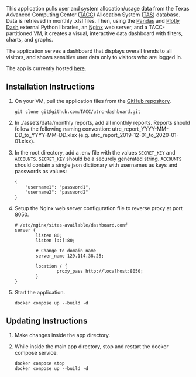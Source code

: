 This application pulls user and system allocation/usage data from the Texas Advanced Computing Center ([TACC](https://tacc.utexas.edu)) Allocation System ([TAS](https://tacc.utexas.edu/use-tacc/allocations/)) database. Data is retrieved in monthly .xlsl files. Then, using the [Pandas](https://pandas.pydata.org/docs/) and [Plotly Dash](https://dash.plotly.com/) external Python libraries, an [Nginx](https://www.nginx.com/) web server, and a TACC-partitioned VM, it creates a visual, interactive data dashboard with filters, charts, and graphs.

The application serves a dashboard that displays overall trends to all visitors, and shows sensitive user data only to visitors who are logged in.

The app is currently hosted [here](http://129.114.38.28).

Installation Instructions
------------
1. On your VM, pull the application files from the [GitHub repository](https://github.com/TACC/utrc-dashboard.git).

   ```
   git clone git@github.com:TACC/utrc-dashboard.git
   ```

2. In ./assets/data/monthly reports, add all monthly reports. Reports should follow the following naming convention: utrc_report_YYYY-MM-DD_to_YYYY-MM-DD.xlsx (e.g. utrc_report_2019-12-01_to_2020-01-01.xlsx).

3. In the root directory, add a .env file with the values `SECRET_KEY` and `ACCOUNTS`. `SECRET_KEY` should be a securely generated string. `ACCOUNTS` should contain a single json dictionary with usernames as keys and passwords as values:

   ```
   {
       "username1": "password1",
       "username2": "password2"
   }
   ```

4. Setup the Nginx web server configuration file to reverse proxy at port 8050.

   ```
   # /etc/nginx/sites-available/dashboard.conf
   server {
           listen 80;
           listen [::]:80;

           # Change to domain name
           server_name 129.114.38.28;

           location / {
                   proxy_pass http://localhost:8050;
           }
   }
   ```

5. Start the application.

   ```
   docker compose up --build -d
   ```

Updating Instructions
------------
1. Make changes inside the app directory.

2. While inside the main app directory, stop and restart the docker compose service.

   ```
   docker compose stop
   docker compose up --build -d
   ```